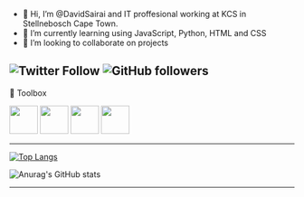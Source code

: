 - 👋 Hi, I’m @DavidSairai and IT proffesional working at KCS in Stellnebosch Cape Town. 
- 🌱 I’m currently learning using JavaScript, Python, HTML and CSS
- 👯 I’m looking to collaborate on projects

<!---
DavidSairai/DavidSairai is a ✨ special ✨ repository because its `README.md` (this file) appears on your GitHub profile.
You can click the Preview link to take a look at your changes.
--->

 ![Twitter Follow](https://img.shields.io/twitter/follow/davidsairai?style=social) ![GitHub followers](https://img.shields.io/github/followers/davidsairai?style=social)
 ---

🧰 Toolbox

<img src="https://cdn.worldvectorlogo.com/logos/visual-studio-code.svg"  width="50" height="50"/>   <img src="https://cdn.worldvectorlogo.com/logos/logo-javascript.svg"  width="50" height="50"/>   <img src="https://cdn.worldvectorlogo.com/logos/html5-2.svg"  width="50" height="50"/>   <img src="https://cdn.worldvectorlogo.com/logos/python-5.svg" width="50" height="50"/> 

---


[![Top Langs](https://github-readme-stats.vercel.app/api/top-langs/?username=davidsairai&layout=compact)](https://github.com/anuraghazra/github-readme-stats)


![Anurag's GitHub stats](https://github-readme-stats.vercel.app/api?username=davidsairai&show_icons=true&theme=dracula)



****
